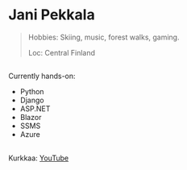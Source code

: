 # Jani Pekkala 
> Hobbies: Skiing, music, forest walks, gaming.
> 
> Loc: Central Finland
##
Currently hands-on:
* Python
* Django
* ASP.NET
* Blazor
* SSMS
* Azure
##
Kurkkaa:
[YouTube](https://www.youtube.com/@JaniPekkala)
##
<!---
Jaspak1778/Jaspak1778 is a ✨ special ✨ repository because its `README.md` (this file) appears on your GitHub profile.
You can click the Preview link to take a look at your changes.
--->
